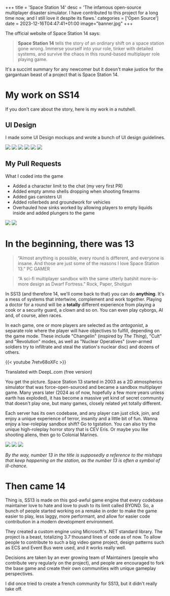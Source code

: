 +++
title = 'Space Station 14'
desc = 'The infamous open-source multiplayer disaster simulator. I have contributed to this project for a long time now, and I still love it despite its flaws.'
categories = ['Open Source']
date = 2023-12-16T04:47:41+01:00
image="banner.jpg"
+++

The official website of Space Station 14 says:
> **Space Station 14** tells the story of an ordinary shift on a space station gone wrong. Immerse yourself into your role, tinker with detailed systems, and survive the chaos in this round-based multiplayer role playing game.

It's a succint summary for any newcomer but it doesn't make justice for the gargantuan beast of a project that is Space Station 14.

# My work on SS14

If you don't care about the story, here is my work in a nutshell.

## UI Design
I made some UI Design mockups and wrote a bunch of UI design guidelines.

![](ui1.png) ![](ui2.png) ![](ui3.png) ![](ui4.png) ![](ui5.png) ![](ui6.png) 

## My Pull Requests
What I coded into the game

- Added a character limit to the chat (my very first PR)
- Added empty ammo shells dropping when shooting firearms
- Added gas canisters UI
- Added rollerbeds and groundwork for vehicles
- Overhauled how sinks worked by allowing players to empty liquids inside and added plungers to the game

![](ss14-2.gif) ![](ss14-3.gif)

# In the beginning, there was 13

> “Almost anything is possible, every round is different, and everyone is insane. And those are just some of the reasons I love Space Station 13.”
PC GAMER

>  “A sci-fi multiplayer sandbox with the same utterly batshit more-is-more design as Dwarf Fortress.”
Rock, Paper, Shotgun 

In SS13 (and therefore 14, we'll come back to that) you can do **anything**. It's a mess of systems that intertwine, complement and work together. Playing a doctor for a round will be a **totally** different experience from playing a cook or a security guard, a clown and so on. You can even play cyborgs, AI and, of course, alien races.

In each game, one or more players are selected as the *antagonist*, a separate role where the player will have objectives to fulfill, depending on the game mode. These include "Changelin" (inspired by *The Thing*), "Cult" and "Revolution" modes, as well as "Nuclear Operatives" (over-armed soldiers try to infiltrate and steal the station's nuclear disc) and dozens of others.

{{< youtube 7retv68oXFc >}}

Translated with DeepL.com (free version)

You get the picture. Space Station 13 started in 2003 as a 2D atmospherics simulator that was force-open-sourced and became a sandbox multiplayer game. Many years later (2024 as of now, hopefully a few more years unless earth has exploded), it has become a massive yet kind of secret community that doesn't play one, but many games, closely related yet totally different.

Each server has its own codebase, and any player can just click, join, and enjoy a unique experience of terror, insanity and a little bit of fun. Wanna enjoy a low-roleplay sandbox shift? Go to tgstation. You can also try the unique high-roleplay horror story that is CEV Eris. Or maybe you like shooting aliens, then go to Colonial Marines.

![](01.png)
![](02.png)
![](03.png)

*By the way, number 13 in the title is supposedly a reference to the mishaps that keep happening on the station, as the number 13 is often a symbol of ill-chance.*

# Then came 14

Thing is, SS13 is made on this god-awful game engine that every codebase maintainer love to hate and love to push to its limit called BYOND. So, a bunch of people started working on a remake in order to make the game easier to play, less laggy, more performant, and allow for easier code contribution in a modern development environment.

They created a custom engine using Microsoft's .NET standard library. The project is a beast, totalizing 3.7 thousand lines of code as of now. To allow people to contribute to such a big video game project, design patterns such as ECS and Event Bus were used, and it works really well.

Decisions are taken by an ever growing team of Maintainers (people who contribute very regularly on the project), and people are encouraged to fork the base game and create their own communities with unique gameplay perspectives.

I did once tried to create a french community for SS13, but it didn't really take off. 